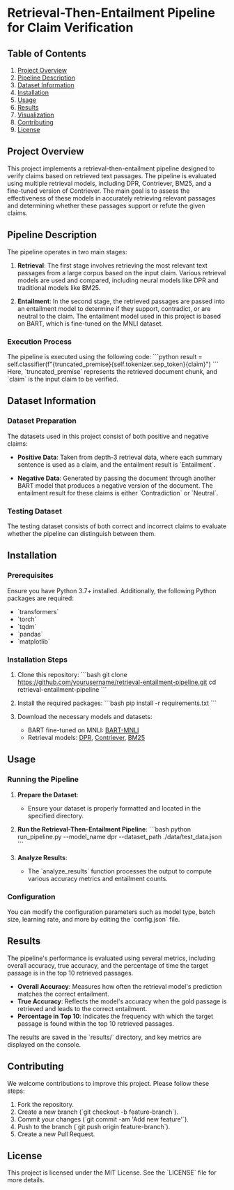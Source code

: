 
# Retrieval-Then-Entailment Pipeline for Claim Verification

## Table of Contents
1. [Project Overview](#project-overview)
2. [Pipeline Description](#pipeline-description)
3. [Dataset Information](#dataset-information)
4. [Installation](#installation)
5. [Usage](#usage)
6. [Results](#results)
7. [Visualization](#visualization)
8. [Contributing](#contributing)
9. [License](#license)

## Project Overview

This project implements a retrieval-then-entailment pipeline designed to verify claims based on retrieved text passages. The pipeline is evaluated using multiple retrieval models, including DPR, Contriever, BM25, and a fine-tuned version of Contriever. The main goal is to assess the effectiveness of these models in accurately retrieving relevant passages and determining whether these passages support or refute the given claims.

## Pipeline Description

The pipeline operates in two main stages:

1. **Retrieval**: The first stage involves retrieving the most relevant text passages from a large corpus based on the input claim. Various retrieval models are used and compared, including neural models like DPR and traditional models like BM25.

2. **Entailment**: In the second stage, the retrieved passages are passed into an entailment model to determine if they support, contradict, or are neutral to the claim. The entailment model used in this project is based on BART, which is fine-tuned on the MNLI dataset.

### Execution Process

The pipeline is executed using the following code:
\`\`\`python
result = self.classifier(f"{truncated_premise}{self.tokenizer.sep_token}{claim}")
\`\`\`
Here, \`truncated_premise\` represents the retrieved document chunk, and \`claim\` is the input claim to be verified.

## Dataset Information

### Dataset Preparation

The datasets used in this project consist of both positive and negative claims:

- **Positive Data**: Taken from depth-3 retrieval data, where each summary sentence is used as a claim, and the entailment result is \`Entailment\`.

- **Negative Data**: Generated by passing the document through another BART model that produces a negative version of the document. The entailment result for these claims is either \`Contradiction\` or \`Neutral\`.

### Testing Dataset

The testing dataset consists of both correct and incorrect claims to evaluate whether the pipeline can distinguish between them.

## Installation

### Prerequisites

Ensure you have Python 3.7+ installed. Additionally, the following Python packages are required:

- \`transformers\`
- \`torch\`
- \`tqdm\`
- \`pandas\`
- \`matplotlib\`

### Installation Steps

1. Clone this repository:
   \`\`\`bash
   git clone https://github.com/yourusername/retrieval-entailment-pipeline.git
   cd retrieval-entailment-pipeline
   \`\`\`

2. Install the required packages:
   \`\`\`bash
   pip install -r requirements.txt
   \`\`\`

3. Download the necessary models and datasets:
   - BART fine-tuned on MNLI: [BART-MNLI](https://huggingface.co/facebook/bart-large-mnli)
   - Retrieval models: [DPR](https://huggingface.co/facebook/dpr), [Contriever](https://huggingface.co/facebook/contriever), [BM25](#)

## Usage

### Running the Pipeline

1. **Prepare the Dataset**:
   - Ensure your dataset is properly formatted and located in the specified directory.

2. **Run the Retrieval-Then-Entailment Pipeline**:
   \`\`\`bash
   python run_pipeline.py --model_name dpr --dataset_path ./data/test_data.json
   \`\`\`

3. **Analyze Results**:
   - The \`analyze_results\` function processes the output to compute various accuracy metrics and entailment counts.

### Configuration

You can modify the configuration parameters such as model type, batch size, learning rate, and more by editing the \`config.json\` file.

## Results

The pipeline's performance is evaluated using several metrics, including overall accuracy, true accuracy, and the percentage of time the target passage is in the top 10 retrieved passages.

- **Overall Accuracy**: Measures how often the retrieval model's prediction matches the correct entailment.
- **True Accuracy**: Reflects the model's accuracy when the gold passage is retrieved and leads to the correct entailment.
- **Percentage in Top 10**: Indicates the frequency with which the target passage is found within the top 10 retrieved passages.

The results are saved in the \`results/\` directory, and key metrics are displayed on the console.

## Contributing

We welcome contributions to improve this project. Please follow these steps:

1. Fork the repository.
2. Create a new branch (\`git checkout -b feature-branch\`).
3. Commit your changes (\`git commit -am 'Add new feature'\`).
4. Push to the branch (\`git push origin feature-branch\`).
5. Create a new Pull Request.

## License

This project is licensed under the MIT License. See the \`LICENSE\` file for more details.
